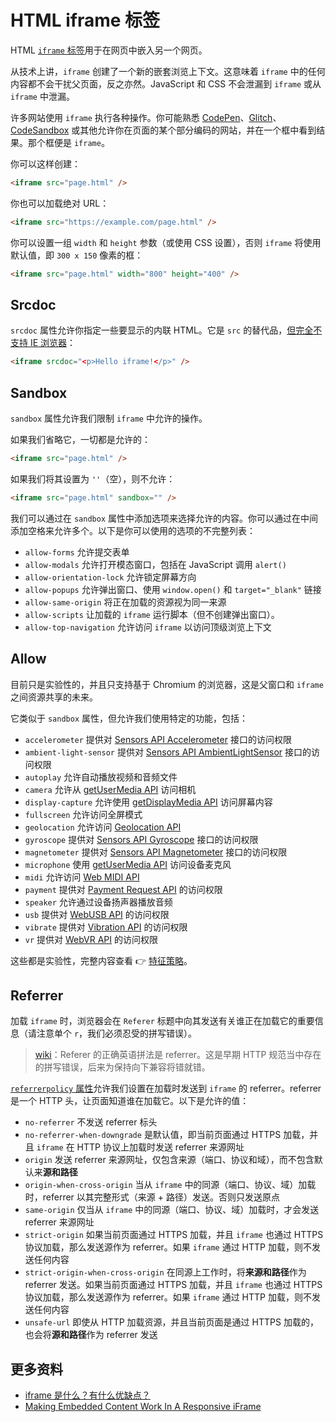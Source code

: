 # HTML iframe 标签

HTML [`iframe` 标签](https://developer.mozilla.org/zh-CN/docs/Web/HTML/Element/iframe)用于在网页中嵌入另一个网页。

从技术上讲，`iframe` 创建了一个新的嵌套浏览上下文。这意味着 `iframe` 中的任何内容都不会干扰父页面，反之亦然。JavaScript 和 CSS 不会泄漏到 `iframe` 或从 `iframe` 中泄漏。

许多网站使用 `iframe` 执行各种操作。你可能熟悉 [CodePen](https://codepen.io/)、[Glitch](https://glitch.com/)、[CodeSandbox](https://codesandbox.io/) 或其他允许你在页面的某个部分编码的网站，并在一个框中看到结果。那个框便是 `iframe`。

你可以这样创建：

```html
<iframe src="page.html" />
```


你也可以加载绝对 URL：

```html
<iframe src="https://example.com/page.html" />
```

你可以设置一组 `width` 和 `height` 参数（或使用 CSS 设置），否则 `iframe` 将使用默认值，即 `300 x 150` 像素的框：

```html
<iframe src="page.html" width="800" height="400" />
```

## Srcdoc

`srcdoc` 属性允许你指定一些要显示的内联 HTML。它是 `src` 的替代品，[但完全不支持 IE 浏览器](https://caniuse.com/?search=Srcdoc)：

```html
<iframe srcdoc="<p>Hello iframe!</p>" />
```

## Sandbox

`sandbox` 属性允许我们限制 `iframe` 中允许的操作。

如果我们省略它，一切都是允许的：

```html
<iframe src="page.html" />
```

如果我们将其设置为 `''`（空），则不允许：

```html
<iframe src="page.html" sandbox="" />
```

我们可以通过在 `sandbox` 属性中添加选项来选择允许的内容。你可以通过在中间添加空格来允许多个。以下是你可以使用的选项的不完整列表：

- `allow-forms` 允许提交表单
- `allow-modals` 允许打开模态窗口，包括在 JavaScript 调用 `alert()`
- `allow-orientation-lock` 允许锁定屏幕方向
- `allow-popups` 允许弹出窗口、使用 `window.open()` 和 `target="_blank"` 链接
- `allow-same-origin` 将正在加载的资源视为同一来源
- `allow-scripts` 让加载的 `iframe` 运行脚本（但不创建弹出窗口）。
- `allow-top-navigation` 允许访问 `iframe` 以访问顶级浏览上下文

## Allow

目前只是实验性的，并且只支持基于 Chromium 的浏览器，这是父窗口和 `iframe` 之间资源共享的未来。

它类似于 `sandbox` 属性，但允许我们使用特定的功能，包括：

- `accelerometer` 提供对 [Sensors API Accelerometer](https://developer.mozilla.org/en-US/docs/Web/API/Accelerometer) 接口的访问权限
- `ambient-light-sensor` 提供对 [Sensors API AmbientLightSensor](https://developer.mozilla.org/en-US/docs/Web/API/AmbientLightSensor) 接口的访问权限
- `autoplay` 允许自动播放视频和音频文件
- `camera` 允许从 [getUserMedia API](<https://github.com/lio-zero/blog/blob/main/Web%20API/getUserMedia()%20%E6%96%B9%E6%B3%95.md>) 访问相机
- `display-capture` 允许使用 [getDisplayMedia API](https://developer.mozilla.org/en-US/docs/Web/API/MediaDevices/getDisplayMedia) 访问屏幕内容
- `fullscreen` 允许访问全屏模式
- `geolocation` 允许访问 [Geolocation API](https://github.com/lio-zero/blog/blob/main/Web%20API/Web%20Geolocation%20API.md)
- `gyroscope` 提供对 [Sensors API Gyroscope](https://developer.mozilla.org/en-US/docs/Web/API/Gyroscope) 接口的访问权限
- `magnetometer` 提供对 [Sensors API Magnetometer](https://developer.mozilla.org/en-US/docs/Web/API/Magnetometer) 接口的访问权限
- `microphone` 使用 [getUserMedia API](https://github.com/lio-zero/blog/blob/main/Web%20API/getUserMedia()%20%E6%96%B9%E6%B3%95.md) 访问设备麦克风
- `midi` 允许访问 [Web MIDI API](https://developer.mozilla.org/en-US/docs/Web/API/Web_MIDI_API)
- `payment` 提供对 [Payment Request API](https://developer.mozilla.org/en-US/docs/Web/API/Payment_Request_API) 的访问权限
- `speaker` 允许通过设备扬声器播放音频
- `usb` 提供对 [WebUSB API](https://developer.mozilla.org/en-US/docs/Web/API/WebUSB_API) 的访问权限
- `vibrate` 提供对 [Vibration API](https://github.com/lio-zero/blog/blob/main/Web%20API/Web%20Vibration%20API.md) 的访问权限
- `vr` 提供对 [WebVR API](https://developer.mozilla.org/en-US/docs/Web/API/WebVR_API) 的访问权限

这些都是实验性，完整内容查看 👉 [特征策略](https://developer.mozilla.org/zh-CN/docs/Web/HTTP/Feature_Policy)。

## Referrer

加载 `iframe` 时，浏览器会在 `Referer` 标题中向其发送有关谁正在加载它的重要信息（请注意单个 `r`，我们必须忍受的拼写错误）。

> [wiki](https://zh.wikipedia.org/wiki/HTTP%E5%8F%83%E7%85%A7%E4%BD%8D%E5%9D%80#.E6.8B.BC.E5.86.99.E9.97.AE.E9.A2.98)：Referer 的正确英语拼法是 referrer。这是早期 HTTP 规范当中存在的拼写错误，后来为保持向下兼容将错就错。

[`referrerpolicy` 属性](https://developer.mozilla.org/zh-CN/docs/Web/HTML/Element/iframe#attr-referrerpolicy)允许我们设置在加载时发送到 `iframe` 的 referrer。referrer 是一个 HTTP 头，让页面知道谁在加载它。以下是允许的值：

- `no-referrer` 不发送 referrer 标头
- `no-referrer-when-downgrade` 是默认值，即当前页面通过 HTTPS 加载，并且 `iframe` 在 HTTP 协议上加载时发送 referrer 来源网址
- `origin` 发送 referrer 来源网址，仅包含来源（端口、协议和域），而不包含默认来**源和路径**
- `origin-when-cross-origin` 当从 `iframe` 中的同源（端口、协议、域）加载时，referrer 以其完整形式（来源 + 路径）发送。否则只发送原点
- `same-origin` 仅当从 `iframe` 中的同源（端口、协议、域）加载时，才会发送 referrer 来源网址
- `strict-origin` 如果当前页面通过 HTTPS 加载，并且 `iframe` 也通过 HTTPS 协议加载，那么发送源作为 referrer。如果 `iframe` 通过 HTTP 加载，则不发送任何内容
- `strict-origin-when-cross-origin` 在同源上工作时，将**来源和路径**作为 referrer 发送。如果当前页面通过 HTTPS 加载，并且 `iframe` 也通过 HTTPS 协议加载，那么发送源作为 referrer。如果 `iframe` 通过 HTTP 加载，则不发送任何内容
- `unsafe-url` 即使从 HTTP 加载资源，并且当前页面是通过 HTTPS 加载的，也会将**源和路径**作为 referrer 发送

## 更多资料

- [iframe 是什么？有什么优缺点？](https://github.com/lio-zero/blog/blob/main/HTML/HTML%20HTML5%20%E5%9F%BA%E7%A1%80%E7%9F%A5%E8%AF%86%20%E2%80%94%20%E9%9D%A2%E8%AF%95%E9%A2%98%E4%B8%93%E7%94%A8.md#iframe-%E6%98%AF%E4%BB%80%E4%B9%88%E6%9C%89%E4%BB%80%E4%B9%88%E4%BC%98%E7%BC%BA%E7%82%B9)
- [Making Embedded Content Work In A Responsive iFrame](https://www.smashingmagazine.com/2014/02/making-embedded-content-work-in-responsive-design/)
